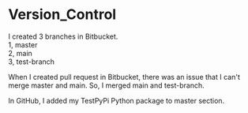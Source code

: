 # Version_Control

I created 3 branches in Bitbucket.   
1, master  
2, main  
3, test-branch  

When I created pull request in Bitbucket, there was an issue that I can't merge master and main. So, I merged main and test-branch.  

In GitHub, I added my TestPyPi Python package to master section.   
